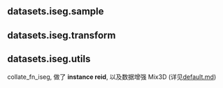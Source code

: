 ## datasets.iseg.sample

## datasets.iseg.transform

## datasets.iseg.utils

collate_fn_iseg, 做了 **instance reid**, 以及数据增强 Mix3D (详见[default.md](./default.md#datasetsutils))
